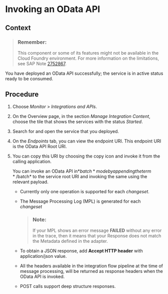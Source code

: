 <!-- loio0174c4a53f5c41e59d22f0d4c5540597 -->

# Invoking an OData API



## Context

> ### Remember:  
> This component or some of its features might not be available in the Cloud Foundry environment. For more information on the limitations, see SAP Note [2752867](https://me.sap.com/notes/2752867).

You have deployed an OData API successfully; the service is in active status ready to be consumed.



## Procedure

1.  Choose *Monitor* \> *Integrations and APIs*.

2.  On the Overview page, in the section *Manage Integration Content*, choose the tile that shows the services with the status *Started*.

3.  Search for and open the service that you deployed.

4.  On the *Endpoints* tab, you can view the endpoint URI. This endpoint URI is the OData API Root URI.

5.  You can copy this URI by choosing the copy icon and invoke it from the calling application.

    You can invoke an OData API in*$batch* mode by appending the term */$batch* to the service root URI and invoking the same using the relevant payload.

    -   Currently only one operation is supported for each *changeset*.

    -   The Message Processing Log \(MPL\) is generated for each *changeset*

        > ### Note:  
        > If your MPL shows an error message **FAILED** without any error in the trace, then it means that your Response does not match the Metadata defined in the adapter.

    -   To obtain a JSON response, add **Accept HTTP header** with application/json value.
    -   All the headers available in the integration flow pipeline at the time of message processing, will be returned as response headers when the OData API is invoked.
    -   POST calls support deep structure responses.



